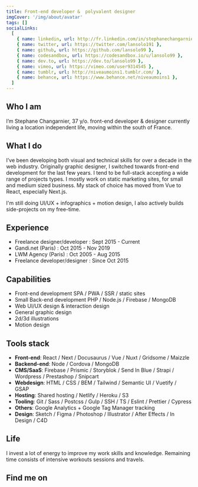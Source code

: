 ```yaml
---
title: Front-end developer &  polyvalent designer
imgCover: '/img/about/avatar'
tags: []
socialLinks:
  [
    { name: linkedin, url: http://fr.linkedin.com/in/stephanechangarnier },
    { name: twitter, url: https://twitter.com/lansolo191 },
    { name: github, url: https://github.com/lansolo99 },
    { name: codesandbox, url: https://codesandbox.io/u/lansolo99 },
    { name: dev.to, url: https://dev.to/lansolo99 },
    { name: vimeo, url: https://vimeo.com/user9314545 },
    { name: tumblr, url: http://niveaumoins1.tumblr.com/ },
    { name: behance, url: https://www.behance.net/niveaumoins1 },
  ]
---
```


## Who I am

I’m Stephane Changarnier, 37 y/o. front-end developer & designer currently living a location independent life, moving within the south of France.

## What I do

I’ve been developing both visual and technical skills for over a decade in the web industry. Originally graphic designer, I switched towards front-end development for the last few years. I tend to be full-stack accepting a wide range of projects types. I mostly work on static marketing sites, for small and medium sized business. My stack of choice has moved from Vue to React, especially Next.js.

I'm still doing UI/UX + infographics + motion design, I also actively builds side-projects on my free-time.

## Experience

- Freelance designer/developer : Sept 2015 - Current
- Gandi.net (Paris) : Oct 2015 - Nov 2019
- LWM Agency (Paris) : Oct 2005 - Aug 2015
- Freelance developer/designer : Since Oct 2015

## Capabilities

- Front-end development SPA / PWA / SSR / static sites
- Small Back-end development PHP / Node.js / Firebase / MongoDB
- Web UI/UX design & interaction design
- General graphic design
- 2d/3d illustrations
- Motion design

## Tools stack

- **Front-end**: React / Next / Docusaurus / Vue / Nuxt / Gridsome / Maizzle
- **Backend-end**: Node / Cordova / MongoDB
- **CMS/SaaS**: Firebase / Prismic / Storyblok / Send In Blue / Strapi / Wordpress / Prestashop / Snipcart
- **Webdesign**: HTML / CSS / BEM / Tailwind / Semantic UI / Vuetify / GSAP
- **Hosting**: Shared hosting / Netlify / Heroku / S3
- **Tooling**: Git / Sass / Postcss / Gulp / SSH / TS / Eslint / Prettier / Cypress
- **Others**: Google Analytics + Google Tag Manager tracking
- **Design**: Sketch / Figma / Photoshop / Illustrator / After Effects / In Design / C4D

## Life

I invest a lot of energy to improve my work skills and knowledge. Remaining time consists of intensive workouts sessions and travels.

## Find me on

<v-social-links :sociallinks="socialLinks"></v-social-links>
